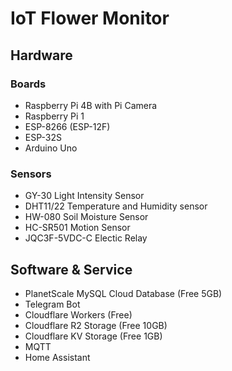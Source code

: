 # IoT Flower Monitor

## Hardware

### Boards
- Raspberry Pi 4B with Pi Camera
- Raspberry Pi 1
- ESP-8266 (ESP-12F)
- ESP-32S
- Arduino Uno

### Sensors
- GY-30 Light Intensity Sensor
- DHT11/22 Temperature and Humidity sensor
- HW-080 Soil Moisture Sensor
- HC-SR501 Motion Sensor 
- JQC3F-5VDC-C Electic Relay

## Software & Service
- PlanetScale MySQL Cloud Database (Free 5GB)
- Telegram Bot
- Cloudflare Workers (Free)
- Cloudflare R2 Storage (Free 10GB)
- Cloudflare KV Storage (Free 1GB)
- MQTT
- Home Assistant